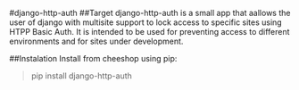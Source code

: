 #django-http-auth
##Target
django-http-auth is a small app that aallows the user of django with multisite support to lock access to specific sites using HTPP Basic Auth. It is intended to be used for preventing access to different environments and for sites under development.

##Instalation
Install from cheeshop using pip:
>pip install django-http-auth
